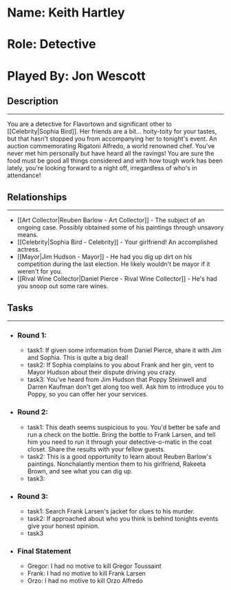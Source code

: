 # Name: Keith Hartley
# Role: Detective
# Played By: Jon Wescott

## Description
---
You are a detective for Flavortown and significant other to [[Celebrity|Sophia Bird]]. Her friends are a bit... hoity-toity for your tastes, but that hasn't stopped you from accompanying her to tonight's event. An auction commemorating Rigatoni Alfredo, a world renowned chef. You've never met him personally but have heard all the ravings! You are sure the food must be good all things considered and with how tough work has been lately, you're looking forward to a night off, irregardless of who's in attendance!

## Relationships
---
- [[Art Collector|Reuben Barlow - Art Collector]]  - The subject of an ongoing case. Possibly obtained some of his paintings through unsavory means.
- [[Celebrity|Sophia Bird - Celebrity]]  - Your girlfriend! An accomplished actress.
- [[Mayor|Jim Hudson - Mayor]]  - He had you dig up dirt on his competition during the last election. He likely wouldn't be mayor if it weren't for you.
- [[Rival Wine Collector|Daniel Pierce - Rival Wine Collector]]  - He's had you snoop out some rare wines.

## Tasks
___
- ### Round 1: 
	- task1: If given some information from Daniel Pierce, share it with Jim and Sophia. This is quite a big deal!
	- task2: If Sophia complains to you about Frank and her gin, vent to Mayor Hudson about their dispute driving you crazy.
	- task3: You've heard from Jim Hudson that Poppy Steinwell and Darren Kaufman don't get along too well.  Ask him to introduce you to Poppy, so you can offer her your services.
- ### Round 2:
	- task1: This death seems suspicious to you. You'd better be safe and run a check on the bottle. Bring the bottle to Frank Larsen, and tell him you need to run it through your detective-o-matic in the coat closet. Share the results with your fellow guests.
	- task2: This is a good opportunity to learn about Reuben Barlow's paintings. Nonchalantly mention them to his girlfriend, Rakeeta Brown, and see what you can dig up.
	- task3:
- ### Round 3:
	- task1:  Search Frank Larsen's jacket for clues to his murder.  
	- task2: If approached about who you think is behind tonights events give your honest opinion.
	- task3
- ### Final Statement
	- Gregor: I had no motive to kill Gregor Toussaint
	- Frank: I had no motive to kill Frank Larsen
	- Orzo: I had no motive to kill Orzo Alfredo